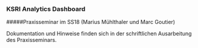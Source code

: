 ### KSRI Analytics Dashboard

#####Praxisseminar im SS18 (Marius Mühlthaler und Marc Goutier)

Dokumentation und Hinweise finden sich in der schriftlichen Ausarbeitung des Praxisseminars. 


